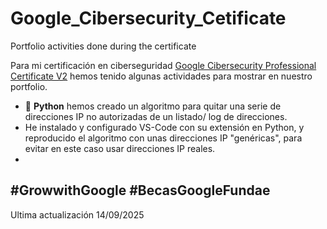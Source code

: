 # Google_Cibersecurity_Cetificate
Portfolio activities done during the certificate

 Para mi certificación en ciberseguridad [Google Cibersecurity Professional Certificate V2] hemos tenido algunas actividades para mostrar en nuestro portfolio.

 - 🐍 **Python** hemos creado un algoritmo para quitar una serie de direcciones IP no autorizadas de un listado/ log de direcciones.
 - He instalado y configurado VS-Code con su extensión en Python, y reproducido el algoritmo con unas direcciones IP "genéricas", para evitar en este caso usar direcciones IP reales.
 - 

#GrowwithGoogle #BecasGoogleFundae
 ----
 Ultima actualización 14/09/2025

 [Google Cibersecurity Professional Certificate V2]:https://www.credly.com/go/FbaqyciR
